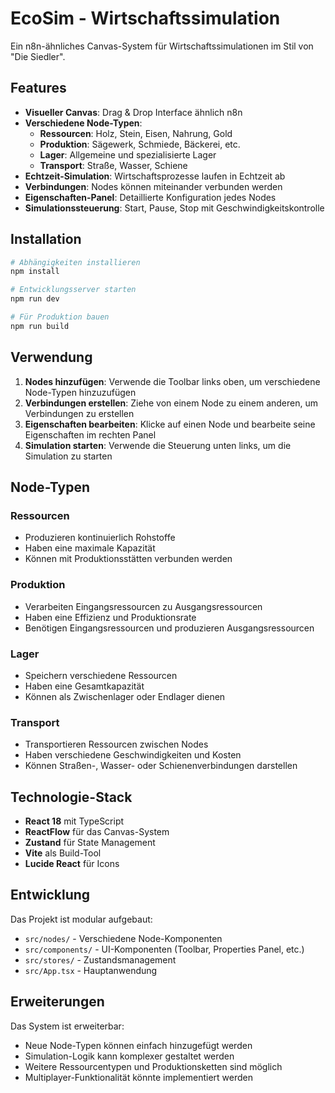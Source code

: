 # EcoSim - Wirtschaftssimulation

Ein n8n-ähnliches Canvas-System für Wirtschaftssimulationen im Stil von "Die Siedler".

## Features

- **Visueller Canvas**: Drag & Drop Interface ähnlich n8n
- **Verschiedene Node-Typen**:
  - **Ressourcen**: Holz, Stein, Eisen, Nahrung, Gold
  - **Produktion**: Sägewerk, Schmiede, Bäckerei, etc.
  - **Lager**: Allgemeine und spezialisierte Lager
  - **Transport**: Straße, Wasser, Schiene
- **Echtzeit-Simulation**: Wirtschaftsprozesse laufen in Echtzeit ab
- **Verbindungen**: Nodes können miteinander verbunden werden
- **Eigenschaften-Panel**: Detaillierte Konfiguration jedes Nodes
- **Simulationssteuerung**: Start, Pause, Stop mit Geschwindigkeitskontrolle

## Installation

```bash
# Abhängigkeiten installieren
npm install

# Entwicklungsserver starten
npm run dev

# Für Produktion bauen
npm run build
```

## Verwendung

1. **Nodes hinzufügen**: Verwende die Toolbar links oben, um verschiedene Node-Typen hinzuzufügen
2. **Verbindungen erstellen**: Ziehe von einem Node zu einem anderen, um Verbindungen zu erstellen
3. **Eigenschaften bearbeiten**: Klicke auf einen Node und bearbeite seine Eigenschaften im rechten Panel
4. **Simulation starten**: Verwende die Steuerung unten links, um die Simulation zu starten

## Node-Typen

### Ressourcen
- Produzieren kontinuierlich Rohstoffe
- Haben eine maximale Kapazität
- Können mit Produktionsstätten verbunden werden

### Produktion
- Verarbeiten Eingangsressourcen zu Ausgangsressourcen
- Haben eine Effizienz und Produktionsrate
- Benötigen Eingangsressourcen und produzieren Ausgangsressourcen

### Lager
- Speichern verschiedene Ressourcen
- Haben eine Gesamtkapazität
- Können als Zwischenlager oder Endlager dienen

### Transport
- Transportieren Ressourcen zwischen Nodes
- Haben verschiedene Geschwindigkeiten und Kosten
- Können Straßen-, Wasser- oder Schienenverbindungen darstellen

## Technologie-Stack

- **React 18** mit TypeScript
- **ReactFlow** für das Canvas-System
- **Zustand** für State Management
- **Vite** als Build-Tool
- **Lucide React** für Icons

## Entwicklung

Das Projekt ist modular aufgebaut:
- `src/nodes/` - Verschiedene Node-Komponenten
- `src/components/` - UI-Komponenten (Toolbar, Properties Panel, etc.)
- `src/stores/` - Zustandsmanagement
- `src/App.tsx` - Hauptanwendung

## Erweiterungen

Das System ist erweiterbar:
- Neue Node-Typen können einfach hinzugefügt werden
- Simulation-Logik kann komplexer gestaltet werden
- Weitere Ressourcentypen und Produktionsketten sind möglich
- Multiplayer-Funktionalität könnte implementiert werden
